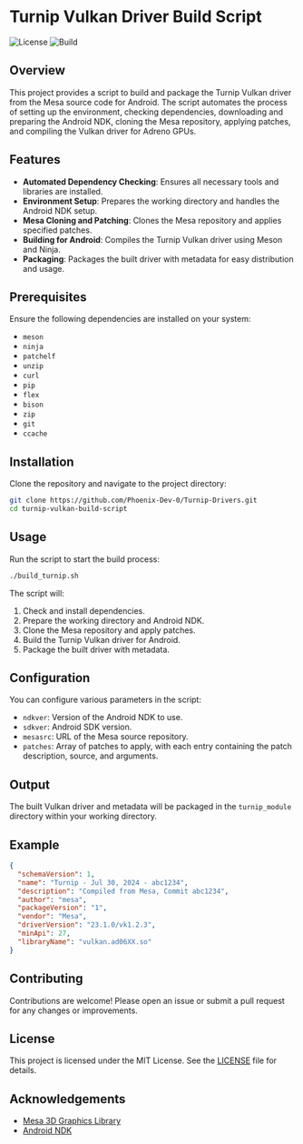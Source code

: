# Turnip Vulkan Driver Build Script

![License](https://img.shields.io/badge/license-MIT-blue.svg)
![Build](https://img.shields.io/badge/build-passing-brightgreen.svg)

## Overview

This project provides a script to build and package the Turnip Vulkan driver from the Mesa source code for Android. The script automates the process of setting up the environment, checking dependencies, downloading and preparing the Android NDK, cloning the Mesa repository, applying patches, and compiling the Vulkan driver for Adreno GPUs.

## Features

- **Automated Dependency Checking**: Ensures all necessary tools and libraries are installed.
- **Environment Setup**: Prepares the working directory and handles the Android NDK setup.
- **Mesa Cloning and Patching**: Clones the Mesa repository and applies specified patches.
- **Building for Android**: Compiles the Turnip Vulkan driver using Meson and Ninja.
- **Packaging**: Packages the built driver with metadata for easy distribution and usage.

## Prerequisites

Ensure the following dependencies are installed on your system:

- `meson`
- `ninja`
- `patchelf`
- `unzip`
- `curl`
- `pip`
- `flex`
- `bison`
- `zip`
- `git`
- `ccache`

## Installation

Clone the repository and navigate to the project directory:

```sh
git clone https://github.com/Phoenix-Dev-0/Turnip-Drivers.git
cd turnip-vulkan-build-script
```

## Usage

Run the script to start the build process:

```sh
./build_turnip.sh
```

The script will:

1. Check and install dependencies.
2. Prepare the working directory and Android NDK.
3. Clone the Mesa repository and apply patches.
4. Build the Turnip Vulkan driver for Android.
5. Package the built driver with metadata.

## Configuration

You can configure various parameters in the script:

- `ndkver`: Version of the Android NDK to use.
- `sdkver`: Android SDK version.
- `mesasrc`: URL of the Mesa source repository.
- `patches`: Array of patches to apply, with each entry containing the patch description, source, and arguments.

## Output

The built Vulkan driver and metadata will be packaged in the `turnip_module` directory within your working directory.

## Example

```json
{
  "schemaVersion": 1,
  "name": "Turnip - Jul 30, 2024 - abc1234",
  "description": "Compiled from Mesa, Commit abc1234",
  "author": "mesa",
  "packageVersion": "1",
  "vendor": "Mesa",
  "driverVersion": "23.1.0/vk1.2.3",
  "minApi": 27,
  "libraryName": "vulkan.ad06XX.so"
}
```

## Contributing

Contributions are welcome! Please open an issue or submit a pull request for any changes or improvements.

## License

This project is licensed under the MIT License. See the [LICENSE](LICENSE) file for details.

## Acknowledgements

- [Mesa 3D Graphics Library](https://mesa3d.org/)
- [Android NDK](https://developer.android.com/ndk)

